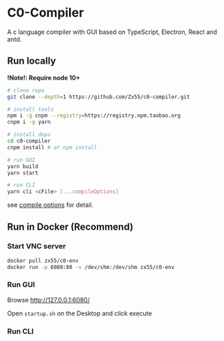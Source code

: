 # C0-Compiler

A c language compiler with GUI based on TypeScript, Electron, React and antd.

## Run locally

**!Note!: Require node 10+**

```sh
# clone repo
git clone --depth=1 https://github.com/Zx55/c0-compiler.git

# install tools
npm i -g cnpm --registry=https://registry.npm.taobao.org
cnpm i -g yarn

# install deps
cd c0-compiler
cnpm install # or npm install

# run GUI
yarn build
yarn start

# run CLI
yarn cli <cFile> [...compileOptions]
```

see [compile options](./src/c0/README.md) for detail.

## Run in Docker (Recommend)

### Start VNC server

```sh
docker pull zx55/c0-env
docker run -p 6080:80 -v /dev/shm:/dev/shm zx55/c0-env
```

### Run GUI

Browse http://127.0.0.1:6080/

Open `startup.sh` on the Desktop and click execute

### Run CLI

